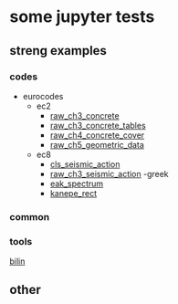 # some jupyter tests

## streng examples

### codes

- eurocodes
  - ec2
    - [raw_ch3_concrete](codes/eurocodes/ec2/raw_ch3_concrete.ipynb)
    - [raw_ch3_concrete_tables](codes/eurocodes/ec2/raw_ch3_concrete_tables.ipynb)
    - [raw_ch4_concrete_cover](codes/eurocodes/ec2/raw_ch4_concrete_cover.ipynb)
    - [raw_ch5_geometric_data](codes/eurocodes/ec2/raw_ch5_geometric_data.ipynb)
  - ec8
    - [cls_seismic_action](codes/eurocodes/ec8/cls_seismic_action.ipynb)
    - [raw_ch3_seismic_action](codes/eurocodes/ec8/raw_ch3_seismic_action.ipynb)
-greek
    - [eak_spectrum](codes/greek/eak_spectrum.ipynb)
    - [kanepe_rect](codes/greek/kanepe_rect.ipynb)
  
### common

### tools

[bilin](tools/bilin.ipynb)

## other
